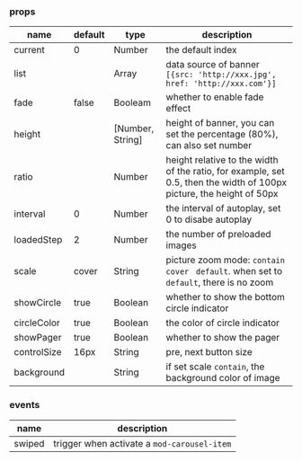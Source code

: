 ### props
| name        | default     |   type      | description |
| ----------- |-------------|-------------|-------------|
| current     |        0    |   Number    | the default index |
| list        |             |   Array     | data source of banner `[{src: 'http://xxx.jpg', href: 'http://xxx.com'}]` |
| fade        |     false   |   Booleam   | whether to enable fade effect |
| height      |             |   [Number, String]   | height of banner, you can set the percentage (80%), can also set number |
| ratio       |             |   Number    | height relative to the width of the ratio, for example, set 0.5, then the width of 100px picture, the height of 50px | |
| interval    |     0       |   Number    | the interval of autoplay, set 0 to disabe autoplay |
| loadedStep  |     2       |   Number    | the number of preloaded images |
| scale       |     cover   |   String    | picture zoom mode: `contain ` `cover ` `default`. when set to `default`, there is no zoom |
| showCircle  |     true    |   Boolean   | whether to show the bottom circle indicator |
| circleColor |     true    |   Boolean   | the color of circle indicator |
| showPager   |     true    |   Boolean   | whether to show the pager |
| controlSize |     16px    |   String    | pre, next button size |
| background  |             |   String    | if set scale `contain`, the background color of image |


### events
| name        | description |
| ----------- |------------------ |
| swiped      | trigger when activate a `mod-carousel-item` |

